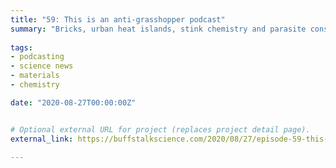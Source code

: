 ```yaml
---
title: "59: This is an anti-grasshopper podcast"
summary: "Bricks, urban heat islands, stink chemistry and parasite conservation."
  
tags:
- podcasting
- science news
- materials
- chemistry

date: "2020-08-27T00:00:00Z"


# Optional external URL for project (replaces project detail page).
external_link: https://buffstalkscience.com/2020/08/27/episode-59-this-is-an-anti-grasshopper-podcast/

---
```

